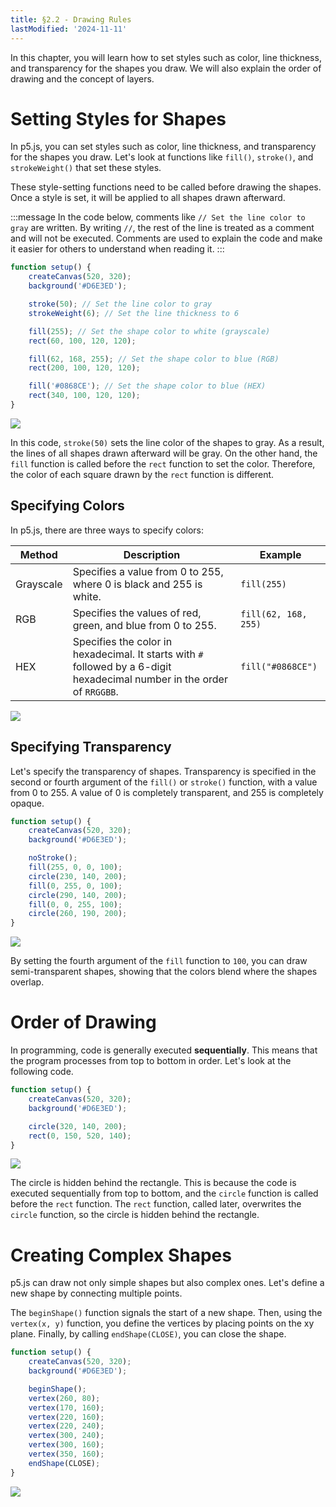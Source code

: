 ```yaml
---
title: §2.2 - Drawing Rules
lastModified: '2024-11-11'
---
```


In this chapter, you will learn how to set styles such as color, line thickness, and transparency for the shapes you draw. We will also explain the order of drawing and the concept of layers.

# Setting Styles for Shapes

In p5.js, you can set styles such as color, line thickness, and transparency for the shapes you draw. Let's look at functions like `fill()`, `stroke()`, and `strokeWeight()` that set these styles.

These style-setting functions need to be called before drawing the shapes. Once a style is set, it will be applied to all shapes drawn afterward.

:::message
In the code below, comments like `// Set the line color to gray` are written. By writing `//`, the rest of the line is treated as a comment and will not be executed. Comments are used to explain the code and make it easier for others to understand when reading it.
:::

```js
function setup() {
    createCanvas(520, 320);
    background('#D6E3ED');

    stroke(50); // Set the line color to gray
    strokeWeight(6); // Set the line thickness to 6

    fill(255); // Set the shape color to white (grayscale)
    rect(60, 100, 120, 120);

    fill(62, 168, 255); // Set the shape color to blue (RGB)
    rect(200, 100, 120, 120);

    fill('#0868CE'); // Set the shape color to blue (HEX)
    rect(340, 100, 120, 120);
}
```

![](/books/p5_tutorial/images/2-2/1.png)

In this code, `stroke(50)` sets the line color of the shapes to gray. As a result, the lines of all shapes drawn afterward will be gray. On the other hand, the `fill` function is called before the `rect` function to set the color. Therefore, the color of each square drawn by the `rect` function is different.

## Specifying Colors

In p5.js, there are three ways to specify colors:

| Method    | Description                                                                                                               | Example              |
| --------- | ------------------------------------------------------------------------------------------------------------------------- | -------------------- |
| Grayscale | Specifies a value from 0 to 255, where 0 is black and 255 is white.                                                       | `fill(255)`          |
| RGB       | Specifies the values of red, green, and blue from 0 to 255.                                                               | `fill(62, 168, 255)` |
| HEX       | Specifies the color in hexadecimal. It starts with `#` followed by a 6-digit hexadecimal number in the order of `RRGGBB`. | `fill("#0868CE")`    |

![](/books/p5_tutorial/images/2-2/2.png)

## Specifying Transparency

Let's specify the transparency of shapes. Transparency is specified in the second or fourth argument of the `fill()` or `stroke()` function, with a value from 0 to 255. A value of 0 is completely transparent, and 255 is completely opaque.

```js
function setup() {
    createCanvas(520, 320);
    background('#D6E3ED');

    noStroke();
    fill(255, 0, 0, 100);
    circle(230, 140, 200);
    fill(0, 255, 0, 100);
    circle(290, 140, 200);
    fill(0, 0, 255, 100);
    circle(260, 190, 200);
}
```

![](/books/p5_tutorial/images/2-2/3.png)

By setting the fourth argument of the `fill` function to `100`, you can draw semi-transparent shapes, showing that the colors blend where the shapes overlap.

# Order of Drawing

In programming, code is generally executed **sequentially**. This means that the program processes from top to bottom in order. Let's look at the following code.

```js
function setup() {
    createCanvas(520, 320);
    background('#D6E3ED');

    circle(320, 140, 200);
    rect(0, 150, 520, 140);
}
```

![](/books/p5_tutorial/images/2-2/4.png)

The circle is hidden behind the rectangle. This is because the code is executed sequentially from top to bottom, and the `circle` function is called before the `rect` function. The `rect` function, called later, overwrites the `circle` function, so the circle is hidden behind the rectangle.

# Creating Complex Shapes

p5.js can draw not only simple shapes but also complex ones. Let's define a new shape by connecting multiple points.

The `beginShape()` function signals the start of a new shape. Then, using the `vertex(x, y)` function, you define the vertices by placing points on the xy plane. Finally, by calling `endShape(CLOSE)`, you can close the shape.

```js
function setup() {
    createCanvas(520, 320);
    background('#D6E3ED');

    beginShape();
    vertex(260, 80);
    vertex(170, 160);
    vertex(220, 160);
    vertex(220, 240);
    vertex(300, 240);
    vertex(300, 160);
    vertex(350, 160);
    endShape(CLOSE);
}
```

![](/books/p5_tutorial/images/2-2/6.png)
